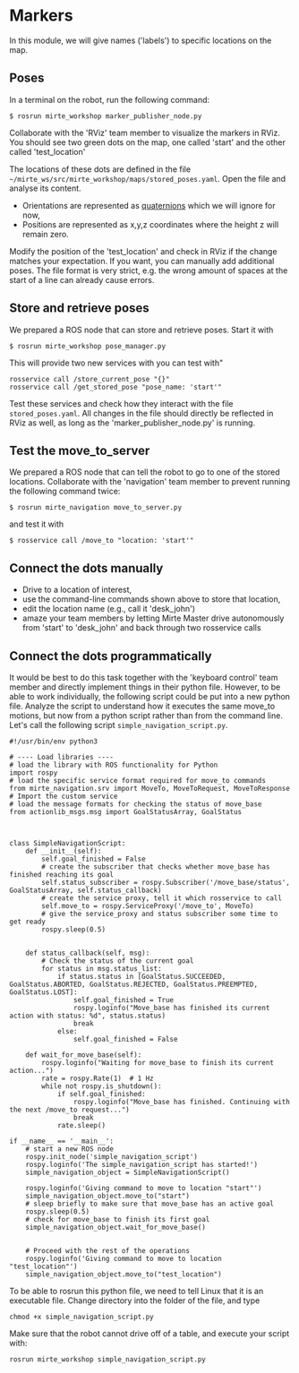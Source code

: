 # Markers

In this module, we will give names ('labels') to specific locations on the map. 

## Poses
In a terminal on the robot, run the following command:

`$ rosrun mirte_workshop marker_publisher_node.py`  

Collaborate with the 'RViz' team member to visualize the markers in RViz. You should see two green dots on the map, one called 'start' and the other called 'test_location'

The locations of these dots are defined in the file `~/mirte_ws/src/mirte_workshop/maps/stored_poses.yaml`. Open the file and analyse its content. 

- Orientations are represented as [quaternions](http://wiki.ros.org/tf2/Tutorials/Quaternions) which we will ignore for now,
- Positions are represented as x,y,z coordinates where the height z will remain zero.

Modify the position of the 'test_location' and check in RViz if the change matches your expectation. If you want, you can manually add additional poses. The file format is very strict, e.g. the wrong amount of spaces at the start of a line can already cause errors. 

## Store and retrieve poses
We prepared a ROS node that can store and retrieve poses. Start it with

`$ rosrun mirte_workshop pose_manager.py`  

This will provide two new services with you can test with"

```
rosservice call /store_current_pose "{}"   
rosservice call /get_stored_pose "pose_name: 'start'"   
```

Test these services and check how they interact with the file `stored_poses.yaml`. All changes in the file should directly be reflected in RViz as well, as long as the 'marker_publisher_node.py' is running.

## Test the move_to_server
We prepared a ROS node that can tell the robot to go to one of the stored locations. Collaborate with the 'navigation' team member to prevent running the following command twice:

`$ rosrun mirte_navigation move_to_server.py`

and test it with

`$ rosservice call /move_to "location: 'start'"`   


## Connect the dots manually
- Drive to a location of interest, 
- use the command-line commands shown above to store that location,
- edit the location name (e.g., call it 'desk_john')
- amaze your team members by letting Mirte Master drive autonomously from 'start' to 'desk_john' and back through two rosservice calls

## Connect the dots programmatically
It would be best to do this task together with the 'keyboard control' team member and directly implement things in their python file. However, to be able to work individually, the following script could be put into a new python file. Analyze the script to understand how it executes the same move_to motions, but now from a python script rather than from the command line. Let's call the following script `simple_navigation_script.py`.

```
#!/usr/bin/env python3

# ---- Load libraries ----
# load the library with ROS functionality for Python
import rospy      
# load the specific service format required for move_to commands
from mirte_navigation.srv import MoveTo, MoveToRequest, MoveToResponse  # Import the custom service
# load the message formats for checking the status of move_base
from actionlib_msgs.msg import GoalStatusArray, GoalStatus



class SimpleNavigationScript:
    def __init__(self):
        self.goal_finished = False
        # create the subscriber that checks whether move_base has finished reaching its goal
        self.status_subscriber = rospy.Subscriber('/move_base/status', GoalStatusArray, self.status_callback)
        # create the service proxy, tell it which rosservice to call
        self.move_to = rospy.ServiceProxy('/move_to', MoveTo)
        # give the service_proxy and status subscriber some time to get ready
        rospy.sleep(0.5)  


    def status_callback(self, msg):
        # Check the status of the current goal
        for status in msg.status_list:
            if status.status in [GoalStatus.SUCCEEDED, GoalStatus.ABORTED, GoalStatus.REJECTED, GoalStatus.PREEMPTED, GoalStatus.LOST]:
                self.goal_finished = True
                rospy.loginfo("Move_base has finished its current action with status: %d", status.status)
                break
            else:
                self.goal_finished = False

    def wait_for_move_base(self):
        rospy.loginfo("Waiting for move_base to finish its current action...")
        rate = rospy.Rate(1)  # 1 Hz
        while not rospy.is_shutdown():
            if self.goal_finished:
                rospy.loginfo("Move_base has finished. Continuing with the next /move_to request...")
                break
            rate.sleep()

if __name__ == '__main__':
    # start a new ROS node
    rospy.init_node('simple_navigation_script')  
    rospy.loginfo('The simple_navigation_script has started!')  
    simple_navigation_object = SimpleNavigationScript()

    rospy.loginfo('Giving command to move to location "start"')  
    simple_navigation_object.move_to("start")
    # sleep briefly to make sure that move_base has an active goal
    rospy.sleep(0.5)
    # check for move_base to finish its first goal
    simple_navigation_object.wait_for_move_base()


    # Proceed with the rest of the operations
    rospy.loginfo('Giving command to move to location "test_location"')  
    simple_navigation_object.move_to("test_location")

```

To be able to rosrun this python file, we need to tell Linux that it is an executable file. Change directory into the folder of the file, and type

```
chmod +x simple_navigation_script.py
```

Make sure that the robot cannot drive off of a table, and execute your script with:

```
rosrun mirte_workshop simple_navigation_script.py
```

